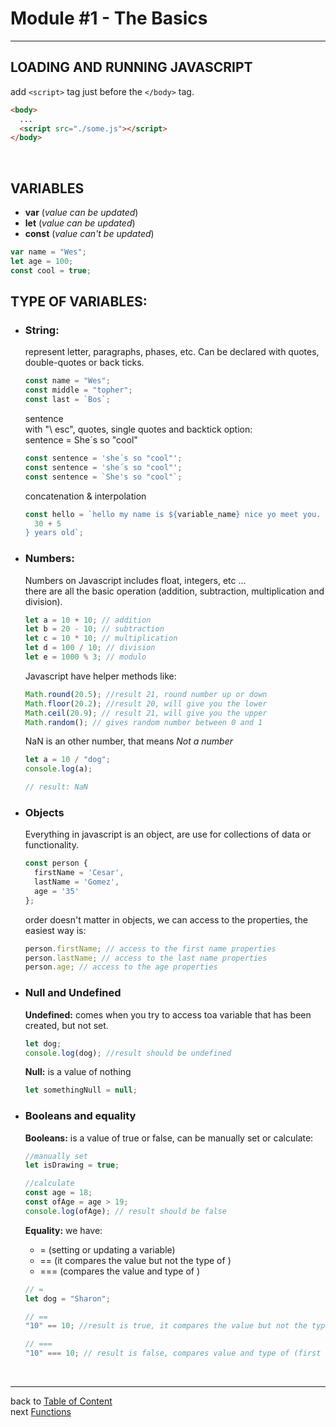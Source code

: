 <a name="basics.md"></a>

# **Module #1 - The Basics**

---

<a name="loading"></a>

## **LOADING AND RUNNING JAVASCRIPT**

add `<script>` tag just before the `</body>` tag.

```html
<body>
  ...
  <script src="./some.js"></script>
</body>
```

<br>

<a name="variables"></a>

## **VARIABLES**

- **var** (_value can be updated_)
- **let** (_value can be updated_)
- **const** (_value can't be updated_)

```js
var name = "Wes";
let age = 100;
const cool = true;
```

<a name="typpeOfVariables"></a>

## **TYPE OF VARIABLES:**

<a name="strings"></a>

- ### String:

  represent letter, paragraphs, phases, etc. Can be declared with quotes, double-quotes or back ticks.

  ```js
  const name = "Wes";
  const middle = "topher";
  const last = `Bos`;
  ```

  sentence  
  with "\ esc", quotes, single quotes and backtick option:  
  sentence = She´s so "cool"

  ```js
  const sentence = 'she´s so "cool"';
  const sentence = 'she´s so "cool"';
  const sentence = `She's so "cool"`;
  ```

  concatenation & interpolation

  ```js
  const hello = `hello my name is ${variable_name} nice yo meet you. I'm ${
    30 + 5
  } years old`;
  ```

<a name="numbers"></a>

- ### Numbers:

  Numbers on Javascript includes float, integers, etc ...  
  there are all the basic operation (addition, subtraction, multiplication and division).

  ```js
  let a = 10 + 10; // addition
  let b = 20 - 10; // subtraction
  let c = 10 * 10; // multiplication
  let d = 100 / 10; // division
  let e = 1000 % 3; // modulo
  ```

  Javascript have helper methods like:

  ```js
  Math.round(20.5); //result 21, round number up or down
  Math.floor(20.2); //result 20, will give you the lower
  Math.ceil(20.9); // result 21, will give you the upper
  Math.random(); // gives random number between 0 and 1
  ```

  NaN is an other number, that means _Not a number_

  ```js
  let a = 10 / "dog";
  console.log(a);

  // result: NaN
  ```

<a name="objects"></a>

- ### Objects

  Everything in javascript is an object, are use for collections of data or functionality.

  ```js
  const person {
    firstName = 'Cesar',
    lastName = 'Gomez',
    age = '35'
  };
  ```

  order doesn't matter in objects, we can access to the properties, the easiest way is:

  ```js
  person.firstName; // access to the first name properties
  person.lastName; // access to the last name properties
  person.age; // access to the age properties
  ```

<a name="null_undefined"></a>

- ### Null and Undefined

  **Undefined:** comes when you try to access toa variable that has been created, but not set.

  ```js
  let dog;
  console.log(dog); //result should be undefined
  ```

  **Null:** is a value of nothing

  ```js
  let somethingNull = null;
  ```

  <a name="booleans"></a>

- ### Booleans and equality

  **Booleans:** is a value of true or false, can be manually set or calculate:

  ```js
  //manually set
  let isDrawing = true;

  //calculate
  const age = 18;
  const ofAge = age > 19;
  console.log(ofAge); // result should be false
  ```

  **Equality:** we have:

  - = (setting or updating a variable)
  - == (it compares the value but not the type of )
  - === (compares the value and type of )

  ```js
  // =
  let dog = "Sharon";

  // ==
  "10" == 10; //result is true, it compares the value but not the type of (both values are 10)

  // ===
  "10" === 10; // result is false, compares value and type of (first one is string, second one is number)
  ```

<br>

---

back to [Table of Content](tableOfContent.md)  
next [Functions](02_functions.md)